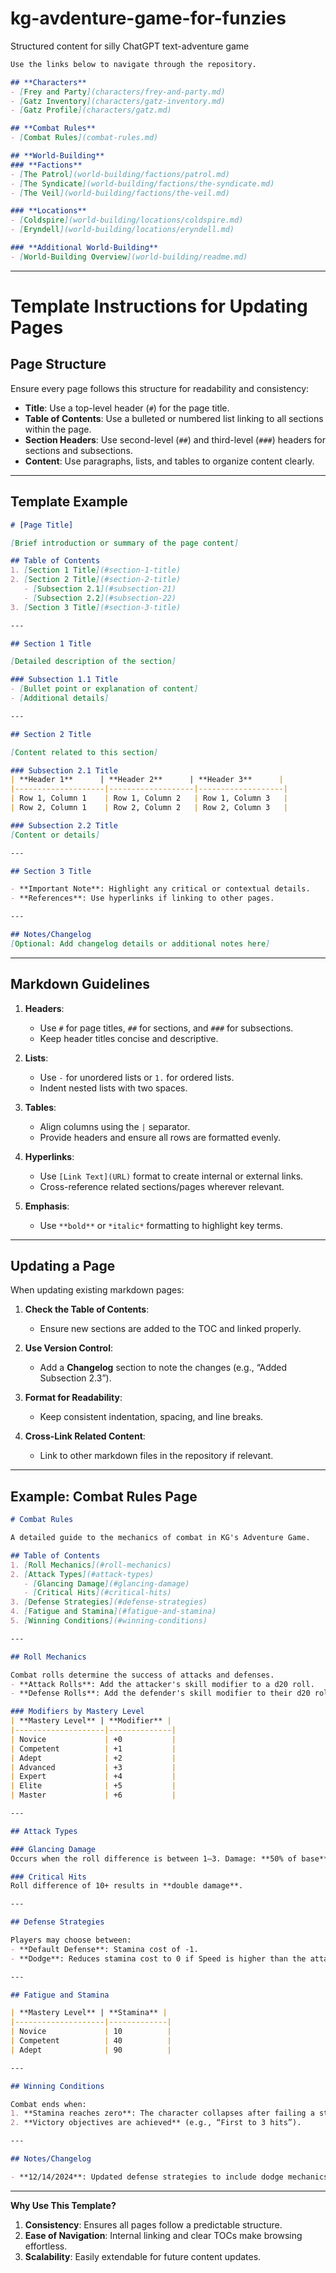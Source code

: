 # kg-avdenture-game-for-funzies
Structured content for silly ChatGPT text-adventure game

```markdown
Use the links below to navigate through the repository.

## **Characters**
- [Frey and Party](characters/frey-and-party.md)
- [Gatz Inventory](characters/gatz-inventory.md)
- [Gatz Profile](characters/gatz.md)

## **Combat Rules**
- [Combat Rules](combat-rules.md)

## **World-Building**
### **Factions**
- [The Patrol](world-building/factions/patrol.md)
- [The Syndicate](world-building/factions/the-syndicate.md)
- [The Veil](world-building/factions/the-veil.md)

### **Locations**
- [Coldspire](world-building/locations/coldspire.md)
- [Eryndell](world-building/locations/eryndell.md)

### **Additional World-Building**
- [World-Building Overview](world-building/readme.md)
```

---

# Template Instructions for Updating Pages

## Page Structure
Ensure every page follows this structure for readability and consistency:
- **Title**: Use a top-level header (`#`) for the page title.
- **Table of Contents**: Use a bulleted or numbered list linking to all sections within the page.
- **Section Headers**: Use second-level (`##`) and third-level (`###`) headers for sections and subsections.
- **Content**: Use paragraphs, lists, and tables to organize content clearly.

---

## Template Example

```markdown
# [Page Title]

[Brief introduction or summary of the page content]

## Table of Contents
1. [Section 1 Title](#section-1-title)
2. [Section 2 Title](#section-2-title)
   - [Subsection 2.1](#subsection-21)
   - [Subsection 2.2](#subsection-22)
3. [Section 3 Title](#section-3-title)

---

## Section 1 Title

[Detailed description of the section]

### Subsection 1.1 Title
- [Bullet point or explanation of content]
- [Additional details]

---

## Section 2 Title

[Content related to this section]

### Subsection 2.1 Title
| **Header 1**      | **Header 2**      | **Header 3**      |
|--------------------|-------------------|-------------------|
| Row 1, Column 1    | Row 1, Column 2   | Row 1, Column 3   |
| Row 2, Column 1    | Row 2, Column 2   | Row 2, Column 3   |

### Subsection 2.2 Title
[Content or details]

---

## Section 3 Title

- **Important Note**: Highlight any critical or contextual details.
- **References**: Use hyperlinks if linking to other pages.

---

## Notes/Changelog
[Optional: Add changelog details or additional notes here]
```

---

## Markdown Guidelines

1. **Headers**:
   - Use `#` for page titles, `##` for sections, and `###` for subsections.
   - Keep header titles concise and descriptive.

2. **Lists**:
   - Use `-` for unordered lists or `1.` for ordered lists.
   - Indent nested lists with two spaces.

3. **Tables**:
   - Align columns using the `|` separator.
   - Provide headers and ensure all rows are formatted evenly.

4. **Hyperlinks**:
   - Use `[Link Text](URL)` format to create internal or external links.
   - Cross-reference related sections/pages wherever relevant.

5. **Emphasis**:
   - Use `**bold**` or `*italic*` formatting to highlight key terms.

---

## Updating a Page

When updating existing markdown pages:
1. **Check the Table of Contents**:
   - Ensure new sections are added to the TOC and linked properly.

2. **Use Version Control**:
   - Add a **Changelog** section to note the changes (e.g., “Added Subsection 2.3”).

3. **Format for Readability**:
   - Keep consistent indentation, spacing, and line breaks.

4. **Cross-Link Related Content**:
   - Link to other markdown files in the repository if relevant.

---

## Example: Combat Rules Page

```markdown
# Combat Rules

A detailed guide to the mechanics of combat in KG's Adventure Game.

## Table of Contents
1. [Roll Mechanics](#roll-mechanics)
2. [Attack Types](#attack-types)
   - [Glancing Damage](#glancing-damage)
   - [Critical Hits](#critical-hits)
3. [Defense Strategies](#defense-strategies)
4. [Fatigue and Stamina](#fatigue-and-stamina)
5. [Winning Conditions](#winning-conditions)

---

## Roll Mechanics

Combat rolls determine the success of attacks and defenses.
- **Attack Rolls**: Add the attacker's skill modifier to a d20 roll.
- **Defense Rolls**: Add the defender's skill modifier to their d20 roll.

### Modifiers by Mastery Level
| **Mastery Level** | **Modifier** |
|--------------------|--------------|
| Novice             | +0           |
| Competent          | +1           |
| Adept              | +2           |
| Advanced           | +3           |
| Expert             | +4           |
| Elite              | +5           |
| Master             | +6           |

---

## Attack Types

### Glancing Damage
Occurs when the roll difference is between 1–3. Damage: **50% of base**.

### Critical Hits
Roll difference of 10+ results in **double damage**.

---

## Defense Strategies

Players may choose between:
- **Default Defense**: Stamina cost of -1.
- **Dodge**: Reduces stamina cost to 0 if Speed is higher than the attacker's.

---

## Fatigue and Stamina

| **Mastery Level** | **Stamina** |
|--------------------|-------------|
| Novice             | 10          |
| Competent          | 40          |
| Adept              | 90          |

---

## Winning Conditions

Combat ends when:
1. **Stamina reaches zero**: The character collapses after failing a stability roll.
2. **Victory objectives are achieved** (e.g., “First to 3 hits”).

---

## Notes/Changelog

- **12/14/2024**: Updated defense strategies to include dodge mechanics.
```

---

**Why Use This Template?**
1. **Consistency**: Ensures all pages follow a predictable structure.
2. **Ease of Navigation**: Internal linking and clear TOCs make browsing effortless.
3. **Scalability**: Easily extendable for future content updates.
